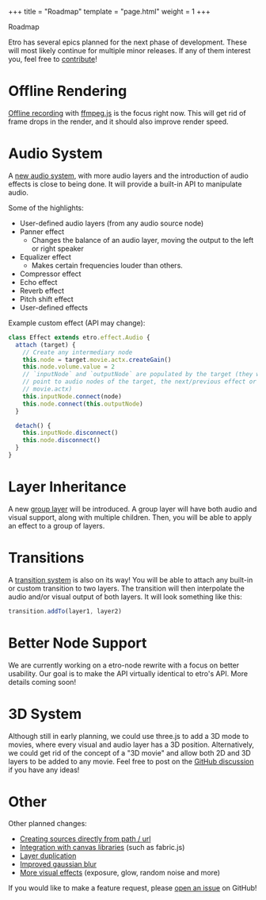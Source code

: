 +++
title = "Roadmap"
template = "page.html"
weight = 1
+++

<div class="heading-text">Roadmap</div>

Etro has several epics planned for the next phase of development. These will
most likely continue for multiple minor releases. If any of them interest you,
feel free to [contribute]!

# Offline Rendering

[Offline recording] with [ffmpeg.js] is the focus right now. This will get rid
of frame drops in the render, and it should also improve render speed.

# Audio System

A [new audio system], with more audio layers and the introduction of audio
effects is close to being done. It will provide a built-in API to manipulate
audio.

Some of the highlights:
- User-defined audio layers (from any audio source node)
- Panner effect
  - Changes the balance of an audio layer, moving the output to the left or
    right speaker
- Equalizer effect
  - Makes certain frequencies louder than others.
- Compressor effect
- Echo effect
- Reverb effect
- Pitch shift effect
- User-defined effects

Example custom effect (API may change):
```js
class Effect extends etro.effect.Audio {
  attach (target) {
    // Create any intermediary node
    this.node = target.movie.actx.createGain()
    this.node.volume.value = 2
    // `inputNode` and `outputNode` are populated by the target (they will
    // point to audio nodes of the target, the next/previous effect or
    // movie.actx)
    this.inputNode.connect(node)
    this.node.connect(this.outputNode)
  }

  detach() {
    this.inputNode.disconnect()
    this.node.disconnect()
  }
}
```

# Layer Inheritance

A new [group layer] will be introduced. A group layer will have both audio and
visual support, along with multiple children. Then, you will be able to apply an
effect to a group of layers.

[group layer]: https://github.com/etro-js/etro/issues/65

# Transitions

A [transition system] is also on its way! You will be able to attach any
built-in or custom transition to two layers. The transition will then
interpolate the audio and/or visual output of both layers. It will look
something like this:

```js
transition.addTo(layer1, layer2)
```

# Better Node Support

We are currently working on a etro-node rewrite with a focus on better
usability. Our goal is to make the API virtually identical to etro's API. More
details coming soon!

# 3D System

Although still in early planning, we could use three.js to add a 3D mode to
movies, where every visual and audio layer has a 3D position. Alternatively, we
could get rid of the concept of a "3D movie" and allow both 2D and 3D layers to
be added to any movie. Feel free to post on the [GitHub
discussion](https://github.com/etro-js/etro/discussions/78) if you have any
ideas!

# Other

Other planned changes:

- [Creating sources directly from path / url](https://github.com/etro-js/etro/issues/61)
- [Integration with canvas libraries](https://github.com/etro-js/etro/issues/109) (such as fabric.js)
- [Layer duplication](https://github.com/etro-js/etro/issues/60)
- [Improved gaussian blur](https://github.com/etro-js/etro/issues/44)
- [More visual effects](https://github.com/etro-js/etro/issues/10) (exposure, glow, random noise and more)

If you would like to make a feature request, please [open an issue] on GitHub!

[contribute]: https://github.com/etro-js/etro/blob/master/CONTRIBUTING.md
[offline recording]: https://github.com/etro-js/etro/issues/115
[ffmpeg.js]: https://github.com/Kagami/ffmpeg.js
[new audio system]: https://github.com/etro-js/etro/projects/1
[issue with recording audio in our functional tests]: https://github.com/etro-js/etro/issues/100
[transition system]: https://github.com/etro-js/etro/projects/3
[open an issue]: https://github.com/etro-js/etro/issues
